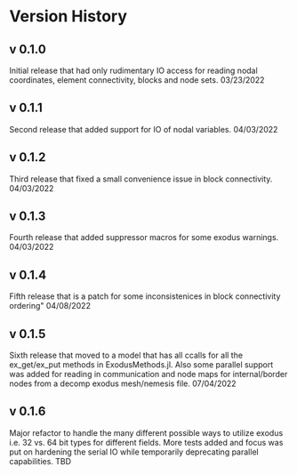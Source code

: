 # Version History

## v 0.1.0
Initial release that had only rudimentary IO access for reading nodal coordinates, element connectivity, blocks and node sets.
03/23/2022

## v 0.1.1
Second release that added support for IO of nodal variables. 
04/03/2022

## v 0.1.2
Third release that fixed a small convenience issue in block connectivity.
04/03/2022

## v 0.1.3
Fourth release that added suppressor macros for some exodus warnings.
04/03/2022

## v 0.1.4
Fifth release that is a patch for some inconsistenices in block connectivity ordering"
04/08/2022

## v 0.1.5
Sixth release that moved to a model that has all ccalls for all the ex_get/ex_put methods in ExodusMethods.jl. Also some parallel support was added for reading in communication and node maps for internal/border nodes from a decomp exodus mesh/nemesis file.
07/04/2022

## v 0.1.6
Major refactor to handle the many different possible ways to utilize exodus i.e. 32 vs. 64 bit types for different fields. More tests added and focus was put on hardening the serial IO while temporarily deprecating parallel capabilities. 
TBD